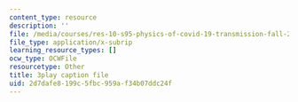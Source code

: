 ```yaml
---
content_type: resource
description: ''
file: /media/courses/res-10-s95-physics-of-covid-19-transmission-fall-2020/2d7dafe8199c5fbc959af34b07ddc24f_nyuKHTzr6xA.vtt
file_type: application/x-subrip
learning_resource_types: []
ocw_type: OCWFile
resourcetype: Other
title: 3play caption file
uid: 2d7dafe8-199c-5fbc-959a-f34b07ddc24f
---
```

